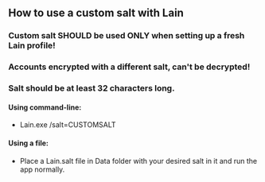## How to use a custom salt with Lain ##

### Custom salt SHOULD be used ONLY when setting up a fresh Lain profile! ###
### Accounts encrypted with a different salt, can't be decrypted! ###
### Salt should be at least 32 characters long. ###

#### Using command-line: ####
- Lain.exe /salt=CUSTOMSALT

#### Using a file: ####
- Place a Lain.salt file in Data folder with your desired salt in it and run the app normally.